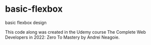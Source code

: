 # basic-flexbox
basic flexbox design

This code along was created in the Udemy course The Complete Web Developers in 2022: Zero To Mastery by Andrei Neagoie.
